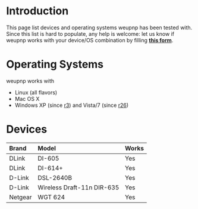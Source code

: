 # Introduction #
This page list devices and operating systems weupnp has been tested with. Since this list is hard to populate, any help is welcome: let us know if weupnp works with your device/OS combination by filling **[this form](http://spreadsheets.google.com/viewform?formkey=dDViV1BjdGV5Y0NVbEtOMXNKdVlfOGc6MA..)**.

# Operating Systems #
weupnp works with
  * Linux (all flavors)
  * Mac OS X
  * Windows XP (since [r3](https://code.google.com/p/weupnp/source/detail?r=3)) and Vista/7 (since [r26](https://code.google.com/p/weupnp/source/detail?r=26))

# Devices #

| **Brand** | **Model** | **Works** |
|:----------|:----------|:----------|
| DLink     | DI-605    | Yes       |
| DLink     | DI-614+   | Yes       |
| D-Link    | DSL-2640B | Yes       |
| D-Link    | Wireless Draft-11n DIR-635 | Yes       |
| Netgear   | WGT 624   | Yes       |